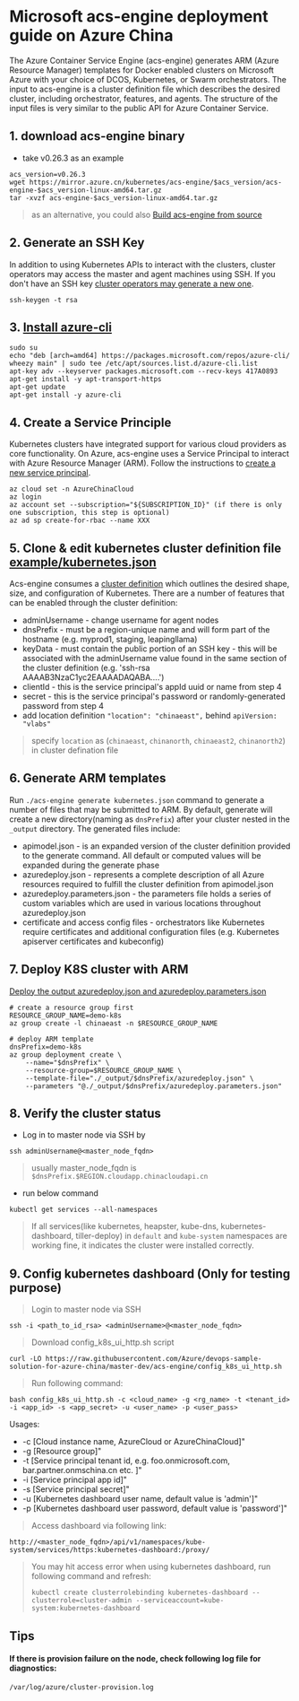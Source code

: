 # Microsoft acs-engine deployment guide on Azure China

The Azure Container Service Engine (acs-engine) generates ARM (Azure Resource Manager) templates for Docker enabled clusters on Microsoft Azure with your choice of DCOS, Kubernetes, or Swarm orchestrators. The input to acs-engine is a cluster definition file which describes the desired cluster, including orchestrator, features, and agents. The structure of the input files is very similar to the public API for Azure Container Service.


## 1. download acs-engine binary
* take v0.26.3 as an example 
```
acs_version=v0.26.3
wget https://mirror.azure.cn/kubernetes/acs-engine/$acs_version/acs-engine-$acs_version-linux-amd64.tar.gz
tar -xvzf acs-engine-$acs_version-linux-amd64.tar.gz
```
> as an alternative, you could also [Build acs-engine from source](https://github.com/Azure/acs-engine/blob/master/docs/acsengine.zh-CN.md)


## 2. Generate an SSH Key 
In addition to using Kubernetes APIs to interact with the clusters, cluster operators may access the master and agent machines using SSH. If you don't have an SSH key [cluster operators may generate a new one](https://github.com/Azure/acs-engine/blob/master/docs/ssh.md#ssh-key-generation).
```
ssh-keygen -t rsa
```

## 3. [Install azure-cli](https://docs.microsoft.com/en-us/cli/azure/install-azure-cli?view=azure-cli-latest)
```
sudo su
echo "deb [arch=amd64] https://packages.microsoft.com/repos/azure-cli/ wheezy main" | sudo tee /etc/apt/sources.list.d/azure-cli.list
apt-key adv --keyserver packages.microsoft.com --recv-keys 417A0893
apt-get install -y apt-transport-https
apt-get update
apt-get install -y azure-cli
```

## 4. Create a Service Principle
Kubernetes clusters have integrated support for various cloud providers as core functionality. On Azure, acs-engine uses a Service Principal to interact with Azure Resource Manager (ARM). Follow the instructions to [create a new service principal](https://github.com/Azure/acs-engine/blob/master/docs/serviceprincipal.md).
```
az cloud set -n AzureChinaCloud
az login
az account set --subscription="${SUBSCRIPTION_ID}" (if there is only one subscription, this step is optional)
az ad sp create-for-rbac --name XXX
```

## 5. Clone & edit kubernetes cluster definition file [example/kubernetes.json](https://raw.githubusercontent.com/Azure/acs-engine/master/examples/kubernetes.json)
Acs-engine consumes a [cluster definition](https://github.com/Azure/acs-engine/blob/master/docs/clusterdefinition.md) which outlines the desired shape, size, and configuration of Kubernetes. There are a number of features that can be enabled through the cluster definition:
* adminUsername - change username for agent nodes
* dnsPrefix - must be a region-unique name and will form part of the hostname (e.g. myprod1, staging, leapingllama) 
* keyData - must contain the public portion of an SSH key - this will be associated with the adminUsername value found in the same section of the cluster definition (e.g. 'ssh-rsa AAAAB3NzaC1yc2EAAAADAQABA....')
* clientId - this is the service principal's appId uuid or name from step 4
* secret - this is the service principal's password or randomly-generated password from step 4
* add location definition `"location": "chinaeast",` behind `apiVersion: "vlabs"`
> specify `location` as (`chinaeast`, `chinanorth`, `chinaeast2`, `chinanorth2`) in cluster defination file

## 6. Generate ARM templates
Run `./acs-engine generate kubernetes.json` command to generate a number of files that may be submitted to ARM. By default, generate will create a new directory(naming as `dnsPrefix`) after your cluster nested in the `_output` directory. The generated files include:
* apimodel.json - is an expanded version of the cluster definition provided to the generate command. All default or computed values will be expanded during the generate phase
* azuredeploy.json - represents a complete description of all Azure resources required to fulfill the cluster definition from apimodel.json
* azuredeploy.parameters.json - the parameters file holds a series of custom variables which are used in various locations throughout azuredeploy.json
* certificate and access config files - orchestrators like Kubernetes require certificates and additional configuration files (e.g. Kubernetes apiserver certificates and kubeconfig)

## 7. Deploy K8S cluster with ARM
[Deploy the output azuredeploy.json and azuredeploy.parameters.json](https://github.com/Azure/acs-engine/blob/master/docs/acsengine.md#deployment-usage)
```
# create a resource group first
RESOURCE_GROUP_NAME=demo-k8s
az group create -l chinaeast -n $RESOURCE_GROUP_NAME

# deploy ARM template
dnsPrefix=demo-k8s
az group deployment create \
    --name="$dnsPrefix" \
    --resource-group=$RESOURCE_GROUP_NAME \
    --template-file="./_output/$dnsPrefix/azuredeploy.json" \
    --parameters "@./_output/$dnsPrefix/azuredeploy.parameters.json"
```

## 8. Verify the cluster status
 - Log in to master node via SSH by 
```
ssh adminUsername@<master_node_fqdn>
```
> usually master_node_fqdn is `$dnsPrefix.$REGION.cloudapp.chinacloudapi.cn`

 - run below command
```
kubectl get services --all-namespaces
```
> If all services(like kubernetes, heapster, kube-dns, kubernetes-dashboard, tiller-deploy) in `default` and `kube-system` namespaces are working fine, it indicates the cluster were installed correctly.


## 9. Config kubernetes dashboard (Only for testing purpose)
> Login to master node via SSH
```
ssh -i <path_to_id_rsa> <adminUsername>@<master_node_fqdn>
```
> Download config_k8s_ui_http.sh script
```
curl -LO https://raw.githubusercontent.com/Azure/devops-sample-solution-for-azure-china/master-dev/acs-engine/config_k8s_ui_http.sh
```
> Run following command:
```
bash config_k8s_ui_http.sh -c <cloud_name> -g <rg_name> -t <tenant_id> -i <app_id> -s <app_secret> -u <user_name> -p <user_pass>
```
Usages: 
* -c [Cloud instance name, AzureCloud or AzureChinaCloud]"
* -g [Resource group]"
* -t [Service principal tenant id, e.g. foo.onmicrosoft.com, bar.partner.onmschina.cn etc. ]"
* -i [Service principal app id]"
* -s [Service principal secret]"
* -u [Kubernetes dashboard user name, default value is 'admin']"
* -p [Kubernetes dashboard user password, default value is 'password']"

> Access dashboard via following link:
```
http://<master_node_fqdn>/api/v1/namespaces/kube-system/services/https:kubernetes-dashboard:/proxy/
```

> You may hit access error when using kubernetes dashboard, run following command and refresh:
> ```
> kubectl create clusterrolebinding kubernetes-dashboard --clusterrole=cluster-admin --serviceaccount=kube-system:kubernetes-dashboard
> ```

## Tips
#### If there is provision failure on the node, check following log file for diagnostics:
```
/var/log/azure/cluster-provision.log
```
